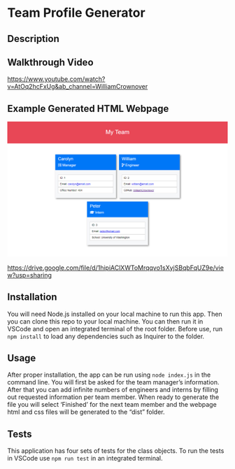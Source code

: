 # Team Profile Generator

## Description

## Walkthrough Video

https://www.youtube.com/watch?v=AtOq2hcFxUg&ab_channel=WilliamCrownover

## Example Generated HTML Webpage

<img src="./assets/screenshot.jpg" width="1200" alt="Example of generated team profile webpage"/>

https://drive.google.com/file/d/1hipiAClXWToMrqqvo1sXyjSBqbFqUZ9e/view?usp=sharing

## Installation

You will need Node.js installed on your local machine to run this app.
Then you can clone this repo to your local machine.
You can then run it in VSCode and open an integrated terminal of the root folder.
Before use, run `npm install` to load any dependencies such as Inquirer to the folder.

## Usage

After proper installation, the app can be run using `node index.js` in the command line.
You will first be asked for the team manager’s information.
After that you can add infinite numbers of engineers and interns by filling out requested information per team member.
When ready to generate the file you will select ‘Finished’ for the next team member and the webpage html and css files will be generated to the “dist” folder.

## Tests

This application has four sets of tests for the class objects. To run the tests in VSCode use `npm run test` in an integrated terminal.
